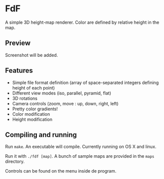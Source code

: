 # FdF 

A simple 3D height-map renderer. Color are defined by
relative height in the map.

## Preview
Screenshot will be added.

## Features
* Simple file format definition (array of space-separated integers defining height of each point)
* Different view modes (iso, parallel, pyramid, flat)
* 3D rotations
* Camera controls (zoom, move : up, down, right, left)
* Pretty color gradients!
* Color modification
* Height modification

## Compiling and running
Run `make`. An executable will compile. Currently running on OS X and linux.

Run it with `./fdf [map]`. A bunch of sample maps are provided in the `maps`
directory.

Controls can be found on the menu inside de program.
